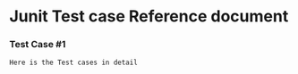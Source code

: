 # Junit Test case Reference document 


### Test Case #1 


```
Here is the Test cases in detail 
```